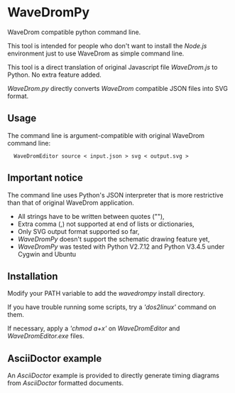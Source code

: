 # WaveDromPy
WaveDrom compatible python command line.

This tool is intended for people who don't want to install the _Node.js_ environment just to use WaveDrom as simple command line.

This tool is a direct translation of original Javascript file _WaveDrom.js_ to Python. No extra feature added.

_WaveDrom.py_ directly converts _WaveDrom_ compatible JSON files into SVG format.

## Usage
The command line is argument-compatible with original WaveDrom command line:

```
  WaveDromEditor source < input.json > svg < output.svg >
```

## Important notice

The command line uses Python's JSON interpreter that is more restrictive than that of original WaveDrom application.

 * All strings have to be written between quotes (""),
 * Extra comma (,) not supported at end of lists or dictionaries,
 * Only SVG output format supported so far,
 * _WaveDromPy_ doesn't support the schematic drawing feature yet,
 * _WaveDromPy_ was tested with Python V2.7.12 and Python V3.4.5 under Cygwin and Ubuntu

## Installation

Modify your PATH variable to add the _wavedrompy_ install directory.

If you have trouble running some scripts, try a _'dos2linux'_ command on them.

If necessary, apply a _'chmod a+x'_ on _WaveDromEditor_ and _WaveDromEditor.exe_ files.

## AsciiDoctor example
An _AsciiDoctor_ example is provided to directly generate timing diagrams from _AsciiDoctor_ formatted documents.


